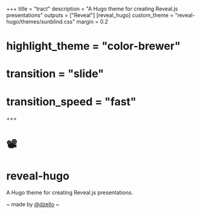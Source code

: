 +++
title = "tract"
description = "A Hugo theme for creating Reveal.js presentations"
outputs = ["Reveal"]
[reveal_hugo]
custom_theme = "reveal-hugo/themes/sunblind.css"
margin = 0.2
# highlight_theme = "color-brewer"
# transition = "slide"
# transition_speed = "fast"

+++

# 📽️

# reveal-hugo

A Hugo theme for creating Reveal.js presentations.

~ made by [@dzello](https://joshed.io/) ~

